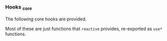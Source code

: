 ### Hooks <sub>core</sub>

The following core hooks are provided.

Most of these are just functions that `reactive` provides, re-exported as `use*` functions.

